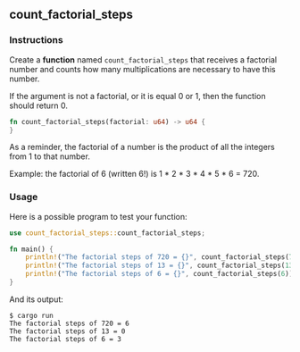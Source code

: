 ## count_factorial_steps

### Instructions

Create a **function** named `count_factorial_steps` that receives a factorial number and counts how many multiplications are necessary to have this number.

If the argument is not a factorial, or it is equal 0 or 1, then the function should return 0.

```rust
fn count_factorial_steps(factorial: u64) -> u64 {
}
```

As a reminder, the factorial of a number is the product of all the integers from 1 to that number.

Example: the factorial of 6 (written 6!) is 1 \* 2 \* 3 \* 4 \* 5 \* 6 = 720.

### Usage

Here is a possible program to test your function:

```rust
use count_factorial_steps::count_factorial_steps;

fn main() {
    println!("The factorial steps of 720 = {}", count_factorial_steps(720));
    println!("The factorial steps of 13 = {}", count_factorial_steps(13));
    println!("The factorial steps of 6 = {}", count_factorial_steps(6));
}
```

And its output:

```console
$ cargo run
The factorial steps of 720 = 6
The factorial steps of 13 = 0
The factorial steps of 6 = 3
```
